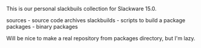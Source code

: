 This is our personal slackbuils collection for Slackware 15.0.

sources - source code archives
slackbuilds - scripts to build a package
packages - binary packages

Will be nice to make a real repository from packages directory, but I'm lazy.
